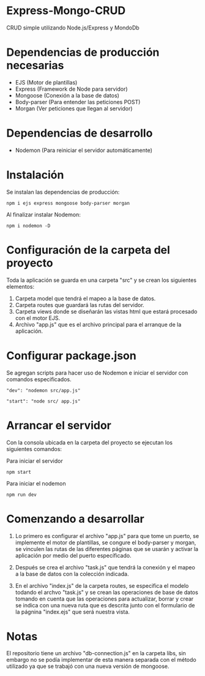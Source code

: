 # Express-Mongo-CRUD
CRUD simple utilizando Node.js/Express y MondoDb

# Dependencias de producción necesarias
- EJS                (Motor de plantillas)
- Express            (Framework de Node para servidor)
- Mongoose           (Conexión  a la base de datos)
- Body-parser        (Para entender las peticiones POST)
- Morgan             (Ver peticiones que llegan al servidor)

# Dependencias de desarrollo
- Nodemon           (Para reiniciar el servidor automáticamente)


# Instalación 
Se instalan las dependencias de producción:

`npm i ejs express mongoose body-parser morgan`

Al finalizar instalar Nodemon:

`npm i nodemon -D `

# Configuración de la carpeta del proyecto
Toda la aplicación se guarda en una carpeta "src" y se crean los siguientes elementos:

1. Carpeta model que tendrá el mapeo a la base de datos.
2. Carpeta routes que guardará las rutas del servidor.
3. Carpeta views donde se diseñarán las vistas html que estará procesado con el motor EJS.
4. Archivo "app.js" que es el archivo principal para el arranque de la aplicación.

# Configurar package.json
Se agregan scripts para hacer uso de Nodemon e iniciar el servidor con comandos especificados.


`"dev": "nodemon src/app.js"`

`"start": "node src/ app.js"`

# Arrancar el servidor
Con la consola ubicada en la carpeta del proyecto se ejecutan los siguientes comandos:

Para iniciar el servidor

`npm start`

Para iniciar el nodemon

`npm run dev`

# Comenzando a desarrollar
1. Lo primero es configurar el archivo "app.js" para que tome un puerto, se implemente el motor de plantillas, se congure el body-parser y morgan, se vinculen las rutas de las diferentes páginas que se usarán y activar la aplicación por medio del puerto específicado.

2. Después se crea el archivo "task.js" que tendrá la conexión y el mapeo a la base de datos con la colección indicada.

3. En el archivo "index.js" de la carpeta routes, se especifica el modelo todando el archvo "task.js" y se crean las operaciones de base de datos tomando en cuenta que las operaciones para actualizar, borrar y crear se indica con una nueva ruta que es descrita junto con el formulario de la págnina "index.ejs" que será nuestra vista.

# Notas
El repositorio tiene un archivo "db-connection.js" en la carpeta libs, sin embargo no se podía implementar de esta manera separada con el método utilizado ya que se trabajó con una nueva versión de mongoose.
